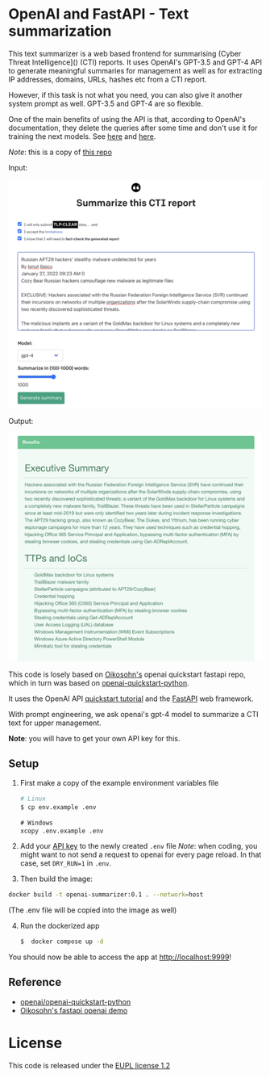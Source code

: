 # OpenAI and FastAPI - Text summarization 

This text summarizer is a web based frontend for summarising (Cyber Threat Intelligence]() (CTI) reports. 
It uses OpenAI's GPT-3.5 and GPT-4 API to generate meaningful summaries for management as well as for extracting IP addresses, domains, URLs, hashes etc from a CTI report.

However, if this task is not what you need, you can also give it another system prompt as well. GPT-3.5 and GPT-4 are so flexible.

One of the main benefits of using the API is that, according to OpenAI's documentation, they delete the queries after some time and don't use it for training the next models. See [here](https://platform.openai.com/docs/guides/chat/chat-vs-completions) and [here](https://openai.com/policies/usage-policies).

*Note*: this is a copy of [this repo](https://github.com/aaronkaplan/openai-cti-summarizer)


Input:

![Example of a (public) Blog CTI blog post](static/text-example.png)


Output:

![Example a GPT4 generated summary](static/summary-example.png)




This code is losely based on [Oikosohn's](https://github.com/oikosohn/openai-quickstart-fastapi) openai quickstart fastapi repo, which in turn was based on [openai-quickstart-python](https://github.com/openai/openai-quickstart-python).


It uses the OpenAI API [quickstart tutorial](https://beta.openai.com/docs/quickstart) and the [FastAPI](https://fastapi.tiangolo.com/) web framework. 

With prompt engineering, we ask openai's gpt-4 model to summarize a CTI text for upper management.

**Note**: you will have to get your own API key for this.


## Setup

1. First make a copy of the example environment variables file

   ```bash
   # Linux
   $ cp env.example .env
   ```

   ```shell
   # Windows
   xcopy .env.example .env
   ```

2. Add your [API key](https://beta.openai.com/account/api-keys) to the newly created `.env` file
   *Note*: when coding, you might want to not send a request to openai for every page reload. In that case, set `DRY_RUN=1` in `.env`.


3. Then build the image:

```bash
docker build -t openai-summarizer:0.1 . --network=host
```

(The .env file will be copied into the image as well)


4. Run the dockerized app

   ```bash
   $  docker compose up -d
   ```
   

You should now be able to access the app at [http://localhost:9999](http://localhost:9999)! 


## Reference

- [openai/openai-quickstart-python](https://github.com/openai/openai-quickstart-python)
- [Oikosohn's fastapi openai demo](https://github.com/oikosohn/openai-quickstart-fastapi)


# License

This code is released under the [EUPL license 1.2](https://joinup.ec.europa.eu/collection/eupl/eupl-text-eupl-12)
